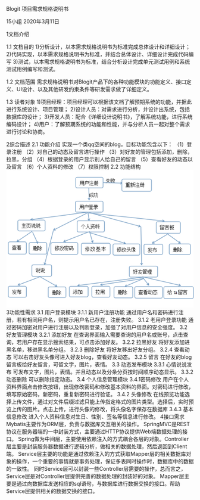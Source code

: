 Blogit
项目需求规格说明书

15小组
2020年3月11日



1文档介绍

1.1 文档目的
1)分析设计，以本需求规格说明书为标准完成总体设计和详细设计；
2)代码实现，以本需求规格说明书为标准，并结合总体设计、详细设计完成代码编写
3)测试，以本需求规格说明书为标准，结合分析设计完成单元测试用例和系统测试用例编写和测试。

1.2 文档范围
需求规格说明书对Blogit产品下的各种功能模块的功能定义、接口定义、UI设计、以及其他研发约束条件等研发需求做了详细定义。

1.3 读者对象
1)项目经理：项目经理可以根据该文档了解预期系统的功能，并据此进行系统设计、项目管理；
2)设计人员：对需求进行分析，并设计出系统，包括数据库的设计；
3)开发人员：配合《详细设计说明书》，了解系统功能，进行系统编码设计；
4)用户：了解预期系统的功能和性能，并与分析人员一起对整个需求进行讨论和协商。


2综合描述
2.1 功能介绍
实现一个类qq空间的blog，目标功能包含以下：
（1）登录注册
（2）对自己的动态及留言进行操作
（3）对好友的管理包括添加，删除，拉黑，分组
（4）根据登录的用户显示别人给自己的留言
（5）查看好友的动态以及留言
（6）个人资料的修改
（7）权限控制
2.2 功能结构
![images](https://github.com/Tiejingwu/XDU2020webpro/blob/master/img/%E5%8A%9F%E8%83%BD%E7%BB%93%E6%9E%84.png)
3功能性需求
3.1 用户登录模块
3.1.1 新用户注册功能
通过用户名和密码进行注册，若有相同用户名，则提示用户名已存在，注册失败。
3.1.2 老用户登录功能
通过密码加密对用户进行注册以及判断登录，加强了对用户信息的安全强度。
3.2 好友管理模块
3.2.1 添加好友
在查询界面输入需要查询的用户名或账号，点击查询，若用户存在显示搜索结果，可点击添加好友。
3.2.2 拉黑好友
将好友添加进黑名单，移进黑名单分组。
3.2.3 删除好友
将好友移出好友分组。
3.2.4 查看动态
可以右击好友头像可进入好友blog，查看好友动态。
3.2.5 留言
在好友的blog留言板给好友留言，可留文字，图片，表情。
3.3 动态发布模块
3.3.1 心情说说发布
可发布文字，图片，表情。并且动态以及分条分页按时间顺序动态显示。
3.3.2 动态删除
可以删除指定动态。
3.4 个人信息管理模块
3.4.1密码修改
用户在个人资料界面点击修改按钮，出现修改密码和修改基本资料的界面。对密码进行修改，填写原始密码，新密码，重复新密码进行验证。
3.4.2 头像修改
在线预览功能选择上传文件，通过对文件后缀过滤只能上传指定格式的图片类型。选择后，实时预览上传的图片。点击上传，进行头像的修改，将头像名字保存在数据库
3.4.3 基本信息修改
进入个人资料信息对生日、性别、签名等信息进行修改。
4接口需求
Mybatis主要作为ORM层，负责与数据库交互相关的操作。 SpringMVC是REST协议在服务器端的一中封装方式，主要通过HTTP协议提供Web端数据处理的接口。
Spring做为中间层，主要使用依赖注入的方式耦合各层的对象。Controller层主要是封装服务器数据进行逻辑分析，做相关的数据处理，然后返回到Client端。
Service层主要的功能是通过依赖注入的方式获取Mapper层的相关数据库对象的操作，一个重要的事情就是事务处理，保证多表同时操作时，数据库中的数据的一致性。
同时Service层可以封装一些Controller层需要的操作，总而言之，Service层是对Controller层提供完善的数据处理的封装好的对象。
Mapper层主要是通过向数据库发送相应的sql语句，与数据库进行数据交换的接口。帮助Service层提供相关的数据交换的接口。
